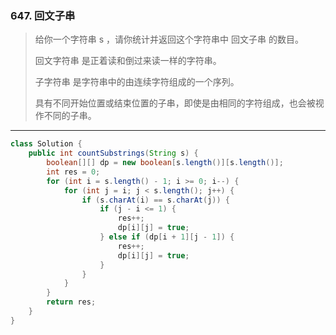 ### 647. 回文子串

>给你一个字符串 s ，请你统计并返回这个字符串中 回文子串 的数目。
>
>回文字符串 是正着读和倒过来读一样的字符串。
>
>子字符串 是字符串中的由连续字符组成的一个序列。
>
>具有不同开始位置或结束位置的子串，即使是由相同的字符组成，也会被视作不同的子串。
***
```java
class Solution {
    public int countSubstrings(String s) {
        boolean[][] dp = new boolean[s.length()][s.length()];
        int res = 0;
        for (int i = s.length() - 1; i >= 0; i--) {
            for (int j = i; j < s.length(); j++) {
                if (s.charAt(i) == s.charAt(j)) {
                    if (j - i <= 1) {
                        res++;
                        dp[i][j] = true;
                    } else if (dp[i + 1][j - 1]) {
                        res++;
                        dp[i][j] = true;
                    }
                }
            }
        }
        return res;
    }
}
```